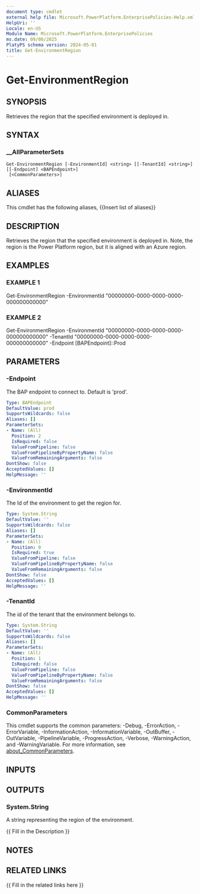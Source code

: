 ```yaml
---
document type: cmdlet
external help file: Microsoft.PowerPlatform.EnterprisePolicies-Help.xml
HelpUri: ''
Locale: en-US
Module Name: Microsoft.PowerPlatform.EnterprisePolicies
ms.date: 09/08/2025
PlatyPS schema version: 2024-05-01
title: Get-EnvironmentRegion
---
```


# Get-EnvironmentRegion

## SYNOPSIS

Retrieves the region that the specified environment is deployed in.

## SYNTAX

### __AllParameterSets

```
Get-EnvironmentRegion [-EnvironmentId] <string> [[-TenantId] <string>] [[-Endpoint] <BAPEndpoint>]
 [<CommonParameters>]
```

## ALIASES

This cmdlet has the following aliases,
  {{Insert list of aliases}}

## DESCRIPTION

Retrieves the region that the specified environment is deployed in.
Note, the region is the Power Platform region, but it is aligned with an Azure region.

## EXAMPLES

### EXAMPLE 1

Get-EnvironmentRegion -EnvironmentId "00000000-0000-0000-0000-000000000000"

### EXAMPLE 2

Get-EnvironmentRegion -EnvironmentId "00000000-0000-0000-0000-000000000000" -TenantId "00000000-0000-0000-0000-000000000000" -Endpoint [BAPEndpoint]::Prod

## PARAMETERS

### -Endpoint

The BAP endpoint to connect to. Default is 'prod'.

```yaml
Type: BAPEndpoint
DefaultValue: prod
SupportsWildcards: false
Aliases: []
ParameterSets:
- Name: (All)
  Position: 2
  IsRequired: false
  ValueFromPipeline: false
  ValueFromPipelineByPropertyName: false
  ValueFromRemainingArguments: false
DontShow: false
AcceptedValues: []
HelpMessage: ''
```

### -EnvironmentId

The Id of the environment to get the region for.

```yaml
Type: System.String
DefaultValue: ''
SupportsWildcards: false
Aliases: []
ParameterSets:
- Name: (All)
  Position: 0
  IsRequired: true
  ValueFromPipeline: false
  ValueFromPipelineByPropertyName: false
  ValueFromRemainingArguments: false
DontShow: false
AcceptedValues: []
HelpMessage: ''
```

### -TenantId

The id of the tenant that the environment belongs to.

```yaml
Type: System.String
DefaultValue: ''
SupportsWildcards: false
Aliases: []
ParameterSets:
- Name: (All)
  Position: 1
  IsRequired: false
  ValueFromPipeline: false
  ValueFromPipelineByPropertyName: false
  ValueFromRemainingArguments: false
DontShow: false
AcceptedValues: []
HelpMessage: ''
```

### CommonParameters

This cmdlet supports the common parameters: -Debug, -ErrorAction, -ErrorVariable,
-InformationAction, -InformationVariable, -OutBuffer, -OutVariable, -PipelineVariable,
-ProgressAction, -Verbose, -WarningAction, and -WarningVariable. For more information, see
[about_CommonParameters](https://go.microsoft.com/fwlink/?LinkID=113216).

## INPUTS

## OUTPUTS

### System.String
A string representing the region of the environment.

{{ Fill in the Description }}

## NOTES

## RELATED LINKS

{{ Fill in the related links here }}

